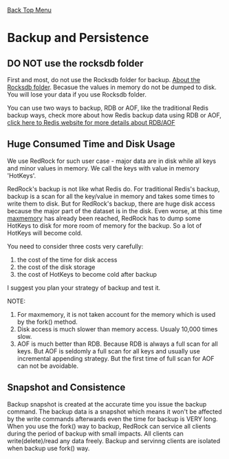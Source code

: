 [Back Top Menu](../README.md)

# Backup and Persistence

## DO NOT use the rocksdb folder

First and most, do not use the Rocksdb folder for backup. [About the Rocksdb folder](howrun_cn.md). Becasue the values in memory do not be dumped to disk. You will lose your data if you use Rocksdb folder.

You can use two ways to backup, RDB or AOF, like the traditional Redis backup ways, check more about how Redis backup data using RDB or AOF, [click here to Redis website for more details about RDB/AOF](https://redis.io/topics/persistence)

## Huge Consumed Time and Disk Usage

We use RedRock for such user case - major data are in disk while all keys and minor values in memory. We call the keys with value in memory 'HotKeys'.

RedRock's backup is not like what Redis do. For traditional Redis's backup, backup is a scan for all the key/value in memory and takes some times to write them to disk. But for RedRock's backup, there are huge disk access because the major part of the dataset is in the disk. Even worse, at this time [maxmemory](howrun_cn.md) has already been reached, RedRock has to dump some HotKeys to disk for more room of memory for the backup. So a lot of HotKeys will become cold. 

You need to consider three costs very carefully:
1. the cost of the time for disk access
2. the cost of the disk storage
3. the cost of HotKeys to become cold after backup

I suggest you plan your strategy of backup and test it.

NOTE: 
1. For maxmemory, it is not taken account for the memory which is used by the fork() method. 
2. Disk access is much slower than memory access. Usualy 10,000 times slow.
3. AOF is much better than RDB. Because RDB is always a full scan for all keys. But AOF is seldomly a full scan for all keys and usually use incremental appending strategy. But the first time of full scan for AOF can not be avoidable.

## Snapshot and Consistence

Backup snapshot is created at the accurate time you issue the backup command. The backup data is a snapshot which means it won't be affected by the write commands afterwards even the time for backup is VERY long. When you use the fork() way to backup, RedRock can service all clients during the period of backup with small impacts. All clients can write(delete)/read any data freely. Backup and servinng clients are isolated when backup use fork() way.